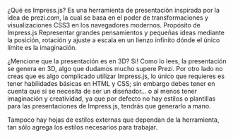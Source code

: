 ¿Qué es Impress.js?
Es una herramienta de presentación inspirada por la idea de prezi.com, la cual se basa en el poder de transformaciones y visualizaciones CSS3 en los navegadores modernos.
Propósito de Impress.js
Representar grandes pensamientos y pequeñas ideas mediante la posición, rotación y ajuste a escala en un lienzo infinito dónde el único límite es la imaginación.

¿Mencione que la presentación es en 3D? Si! Como lo lees, la presentación se genera en 3D, algo que dudamos mucho supere Prezi. Por otro lado no creas que es algo complicado utilizar Impress.js, lo único que requieres es tener habilidades básicas en HTML y CSS; sin embargo debes tener en cuenta que si se necesita de ser un diseñador… o al menos tener imaginación y creatividad, ya que por defecto no hay estilos o plantillas para las presentaciones de Impress.js, tendrás que generarlo a mano.

Tampoco hay hojas de estilos externas que dependan de la herramienta, tan sólo agrega los estilos necesarios para trabajar.


